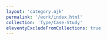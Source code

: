```yaml
---
layout: 'category.njk'
permalink: '/work/index.html'
collection: 'Type/Case-Study'
eleventyExcludeFromCollections: true
---
```

